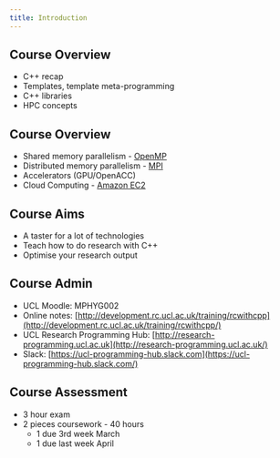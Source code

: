 ```yaml
---
title: Introduction
---
```


## Course Overview

* C++ recap
* Templates, template meta-programming
* C++ libraries
* HPC concepts


## Course Overview

* Shared memory parallelism - [OpenMP](http://www.openmp.org)
* Distributed memory parallelism - [MPI](http://www.open-mpi.org)
* Accelerators (GPU/OpenACC)
* Cloud Computing - [Amazon EC2](http://aws.amazon.com/)


## Course Aims

* A taster for a lot of technologies
* Teach how to do research with C++
* Optimise your research output


## Course Admin

* UCL Moodle: MPHYG002
* Online notes: [http://development.rc.ucl.ac.uk/training/rcwithcpp](http://development.rc.ucl.ac.uk/training/rcwithcpp/)
* UCL Research Programming Hub: [http://research-programming.ucl.ac.uk](http://research-programming.ucl.ac.uk/)
* Slack: [https://ucl-programming-hub.slack.com](https://ucl-programming-hub.slack.com/)


## Course Assessment

* 3 hour exam
* 2 pieces coursework - 40 hours
    * 1 due 3rd week March
    * 1 due last week April

  
